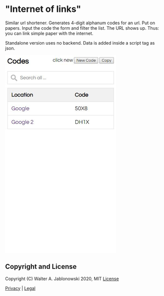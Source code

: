# "Internet of links"

Similar url shortener. Generates 4-digit alphanum codes for an url. Put on papers. Input the code the form and filter the list. The URL shows up. Thus: you can link simple paper with the internet.

Standalone version uses no backend. Data is added inside a script tag as json.

![displ.png](img/displ.jpg?raw=true "Sample")


## Copyright and License

Copyright (C) Walter A. Jablonowski 2020, MIT [License](LICENSE)

[Privacy](https://walter-a-jablonowski.github.io/privacy.html) | [Legal](https://walter-a-jablonowski.github.io/imprint.html)
